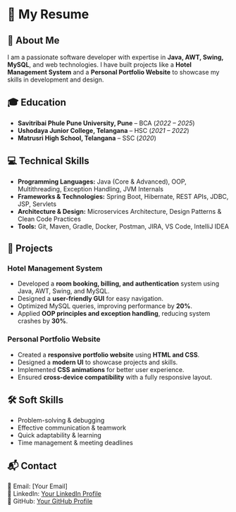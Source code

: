 # 📝 My Resume  

## 📌 About Me  
I am a passionate software developer with expertise in **Java, AWT, Swing, MySQL**, and web technologies. I have built projects like a **Hotel Management System** and a **Personal Portfolio Website** to showcase my skills in development and design.  

## 🎓 Education  
- **Savitribai Phule Pune University, Pune** – BCA (*2022 – 2025*)  
- **Ushodaya Junior College, Telangana** – HSC (*2021 – 2022*)  
- **Matrusri High School, Telangana** – SSC (*2020*)  

## 💻 Technical Skills  
- **Programming Languages:** Java (Core & Advanced), OOP, Multithreading, Exception Handling, JVM Internals  
- **Frameworks & Technologies:** Spring Boot, Hibernate, REST APIs, JDBC, JSP, Servlets  
- **Architecture & Design:** Microservices Architecture, Design Patterns & Clean Code Practices  
- **Tools:** Git, Maven, Gradle, Docker, Postman, JIRA, VS Code, IntelliJ IDEA  

## 🔨 Projects  
### **Hotel Management System**  
- Developed a **room booking, billing, and authentication** system using Java, AWT, Swing, and MySQL.  
- Designed a **user-friendly GUI** for easy navigation.  
- Optimized MySQL queries, improving performance by **20%**.  
- Applied **OOP principles and exception handling**, reducing system crashes by **30%**.  

### **Personal Portfolio Website**  
- Created a **responsive portfolio website** using **HTML and CSS**.  
- Designed a **modern UI** to showcase projects and skills.  
- Implemented **CSS animations** for better user experience.  
- Ensured **cross-device compatibility** with a fully responsive layout.  

## 🛠 Soft Skills  
- Problem-solving & debugging  
- Effective communication & teamwork  
- Quick adaptability & learning  
- Time management & meeting deadlines  

## 📬 Contact  
📧 Email: [Your Email]  
🔗 LinkedIn: [Your LinkedIn Profile](https://www.linkedin.com/)  
🐙 GitHub: [Your GitHub Profile](https://github.com/)  
